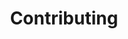 ---
# metadata # 
title: Contributing
description: Interested in being a contributor to {{%productName%}}'s docs and tutorials? Learn how here.
date: 
# taxonomy #
tags: 
series:
seriesPart:
weight: 9
--- 